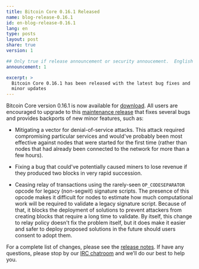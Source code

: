 ```yaml
---
title: Bitcoin Core 0.16.1 Released
name: blog-release-0.16.1
id: en-blog-release-0.16.1
lang: en
type: posts
layout: post
share: true
version: 1

## Only true if release announcement or security annoucement.  English posts only
announcement: 1

excerpt: >
  Bitcoin Core 0.16.1 has been released with the latest bug fixes and
  minor updates
---
```

Bitcoin Core version 0.16.1 is now available for [download][download
page].  All users are encouraged to upgrade to this [maintenance
release][] that fixes several bugs and provides backports of new minor
features, such as:

- Mitigating a vector for denial-of-service attacks.  This attack required
  compromising particular services and would've probably been most
  effective against nodes that were started for the first time (rather
  than nodes that had already been connected to the network for more
  than a few hours).

- Fixing a bug that could've potentially caused miners to lose revenue if
  they produced two blocks in very rapid succession.

- Ceasing relay of transactions using the rarely-seen `OP_CODESEPARATOR` opcode for legacy
  (non-segwit) signature scripts.  The presence of this opcode makes it
  difficult for nodes to estimate how much computational work will be
  required to validate a legacy signature script.  Because of that, it
  blocks the deployment of solutions to prevent attackers from creating
  blocks that require a long time to validate.  By itself, this change
  to relay policy doesn't fix the problem itself, but it does make it
  easier and safer to deploy proposed solutions in the future should
  users consent to adopt them.

For a complete list of changes, please see the [release notes][].  If
have any questions, please stop by our [IRC chatroom][irc] and we’ll do
our best to help you.

[release notes]: /en/releases/0.16.1/
[IRC]: https://en.bitcoin.it/wiki/IRC_channels
[download page]: /en/download
[maintenance release]: /en/lifecycle/#maintenance-releases
